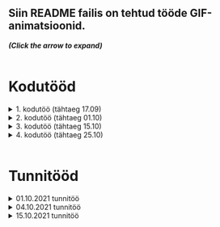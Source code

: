 ## Siin README failis on tehtud tööde GIF-animatsioonid.  
<strong><em>(Click the arrow to expand)</em></strong><br/><br/>
  
# Kodutööd  
<details>
  <summary>1. kodutöö (tähtaeg 17.09)</summary>
  
  Uue kategooria lisamine toimib Backendis. Testitud Postman'iga.  
  
  ![1. kodutöö animatsioon](Readme_file_pics/First_HW_animation1.gif)  
  
</details>
  
<details>
  <summary>2. kodutöö (tähtaeg 01.10)</summary>
  
  "Kategooriad" nupp asub avalehel (mitte navbar-il). Sealt avaneb kategooriate leht, kus kuvatakse juba sisestatud kategooriaid ja nuppu, mille abil on võimalik minna "Lisa uus kategooria" lehele.  
  
![2. kodutöö animatsioon](Readme_file_pics/Second_HW_animation2.gif)  
  
</details>
  
<details>
  <summary>3. kodutöö (tähtaeg 15.10)</summary>

  ### I osa:
  * lisasin eseme info uuendamise võimaluse  
  * lisasin eseme quality väärtuse 1 võrra kasvatamise võimaluse  
  * lisasin kõikide esemete korraga kustutamise võimaluse  
  * ja eseme mudelis on timestamp, mis tekitab createdAt ja updatedAt väljad  
  * updatedAt väli uueneb automaatselt iga kord, kui eseme infot uuendatakse  

  ![3. kodutöö animatsioon](Readme_file_pics/Third_HW_animation.gif)  

  ### II osa:
  * lisasin uue komponendi - Farewell  
  * katsetasin Conditional renderingi. Nii ternary operator-i, kui ka short-circuit operaatoriga.  
  * Magic Number-i näitamise/peitmise nupul muutub ka tekst  

  ![3. kodutöö animatsioon](Readme_file_pics/Third_HW_animation2.gif)  

</details>

<details>
  <summary>4. kodutöö (tähtaeg 25.10)</summary>
  
  Lisasin komponentidele ja lehekülgedele natukene style'i.  
  
  ![4. kodutöö animatsioon](Readme_file_pics/Fourth_HW_animation.gif)  
  
</details>

<br/>
  
# Tunnitööd  
  
  
<details>
  <summary>01.10.2021 tunnitöö  </summary>
  
  Päringud Postman'i abil. Mongo andmebaas:  
  
  ![Postmani päringud ja Mongo andmebaas](Readme_file_pics/01.10.21_lesson_mongo_and_postman.gif)  
  
</details>
  
<details>
  <summary>04.10.2021 tunnitöö</summary>
  
  Animatsioonis on 3 osa. Alustuseks on näha päringud Postmani peal. Seejärel katsetasin ka Swaggerit. Ning lõpetuseks on näha mis vaatas vastu PostgreSQL andmebaasist.  
  
  ![Postmani+Swaggeri päringud ja PostgreSQL andmebaasi vaade](Readme_file_pics/04.10.2021_lesson_postman_swagger_postgresql.gif)  
</details>

<details>
  <summary>15.10.2021 tunnitöö</summary>
  
  JWT authorization. Testisime Postmaniga kasutaja loomist, sisselogimist ja Bearer Tokeniga lehele juurdepääsu saamist.
  
  ![JWT authorization](Readme_file_pics/15.10.21_lesson_jwt_auth_and_postman.gif)  
</details>